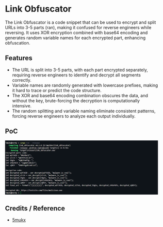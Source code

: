 # Link Obfuscator

The Link Obfuscator is a code snippet that can be used to encrypt and split URLs into 3-5 parts (ran), making it confused for reverse engineers while reversing. It uses XOR encryption combined with base64 encoding and generates random variable names for each encrypted part, enhancing obfuscation.

## Features 

* The URL is split into 3-5 parts, with each part encrypted separately, requiring reverse engineers to identify and decrypt all segments correctly.
* Variable names are randomly generated with lowercase prefixes, making it hard to trace or predict the code structure.
* The XOR and base64 encoding combination obscures the data, and without the key, brute-forcing the decryption is computationally intensive.
* The random splitting and variable naming eliminate consistent patterns, forcing reverse engineers to analyze each output individually.

## PoC 

![poc_image](./image.png)

## Credits / Reference

* [5mukx](https://x.com/5mukx)
